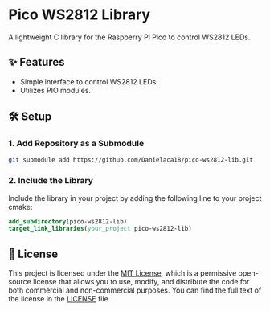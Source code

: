 # Pico WS2812 Library

A lightweight C library for the Raspberry Pi Pico to control WS2812 LEDs.

## ✨ Features
- Simple interface to control WS2812 LEDs.
- Utilizes PIO modules.

## 🛠️ Setup

### 1. Add Repository as a Submodule
```bash
git submodule add https://github.com/Danielaca18/pico-ws2812-lib.git
```

### 2. Include the Library
Include the library in your project by adding the following line to your project cmake:
```cmake
add_subdirectory(pico-ws2812-lib)
target_link_libraries(your_project pico-ws2812-lib)
```

## 💼 License
This project is licensed under the [MIT License](LICENSE), which is a permissive open-source license that allows you to use, modify, and distribute the code for both commercial and non-commercial purposes. You can find the full text of the license in the [LICENSE](LICENSE) file.

